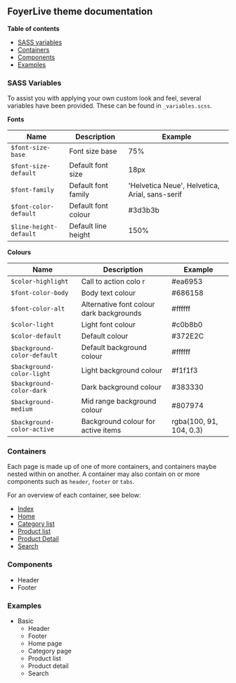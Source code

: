 ## FoyerLive theme documentation

__Table of contents__

* [SASS variables](#variables)
* [Containers](#containers)
* [Components](#components)
* [Examples](#examples)

### <a name="variables"></a>SASS Variables

To assist you with applying your own custom look and feel, several variables have been provided. These can be found in `_variables.scss`.

__Fonts__

| Name                     | Description               | Example                                          |
|--------------------------|---------------------------|--------------------------------------------------|
| `$font-size-base`        | Font size base            | 75%                                              |
| `$font-size-default`     | Default font size         | 18px                                             |
| `$font-family`           | Default font family       | 'Helvetica Neue', Helvetica, Arial, sans-serif   |
| `$font-color-default`    | Default font colour       | #3d3b3b                                          |
| `$line-height-default`   | Default line height       | 150%                                             |

__Colours__

| Name                            | Description                                     | Example                   |
|---------------------------------|-------------------------------------------------|---------------------------|
| `$color-highlight`              | Call to action colo r                           | #ea6953                   |
| `$font-color-body`              | Body text colour                                | #686158                   |
| `$font-color-alt`               | Alternative font colour dark backgrounds        | #ffffff                   |
| `$color-light`                  | Light font colour                               | #c0b8b0                   |
| `$color-default`                | Default colour                                  | #372E2C                   |
| `$background-color-default`     | Default background colour                       | #ffffff                   |
| `$background-color-light`       | Light background colour                         | #f1f1f3                   |
| `$background-color-dark`        | Dark background colour                          | #383330                   |
| `$background-medium`            | Mid range background colour                     | #807974                   |
| `$background-color-active`      | Background colour for active items              | rgba(100, 91, 104, 0.3)   |


### <a name="containers"></a>Containers

Each page is made up of one of more containers, and containers maybe nested within on another. A container may also contain on or more components such as `header`, `footer` or `tabs`.

For an overview of each container, see below:

* [Index](/doc/containers/index.md)
* [Home](/doc/containers/home.md)
* [Category list](/doc/containers/category-list.md)
* [Product list](/doc/containers/product-list.md)
* [Product Detail](/doc/containers/product-detail.md)
* [Search](/doc/containers/search.md)


### <a name="components"></a>Components

* Header
* Footer

### <a name="examples"></a>Examples

* Basic
  * Header
  * Footer 
  * Home page
  * Category page
  * Product list
  * Product detail
  * Search